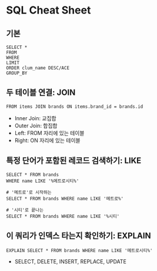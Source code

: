 # SQL Cheat Sheet

## 기본

```
SELECT *
FROM
WHERE
LIMIT
ORDER clum_name DESC/ACE
GROUP_BY
```

## 두 테이블 연결: JOIN

```
FROM items JOIN brands ON items.brand_id = brands.id
```

- Inner Join: 교집합
- Outer Join: 합집합 
- Left: FROM 자리에 있는 테이블
- Right: ON 자리에 있는 테이블

## 특정 단어가 포함된 레코드 검색하기: LIKE

```
SELECT * FROM brands 
WHERE name LIKE '%메트로시티%'

# '메트로'로 시작하는
SELECT * FROM brands WHERE name LIKE '메트로%'

# '시티'로 끝나는
SELECT * FROM brands WHERE name LIKE '%시티'
```

## 이 쿼리가 인덱스 타는지 확인하기: EXPLAIN

```
EXPLAIN SELECT * FROM brands WHERE name LIKE '메트로시티%'
```
- SELECT, DELETE, INSERT, REPLACE, UPDATE

